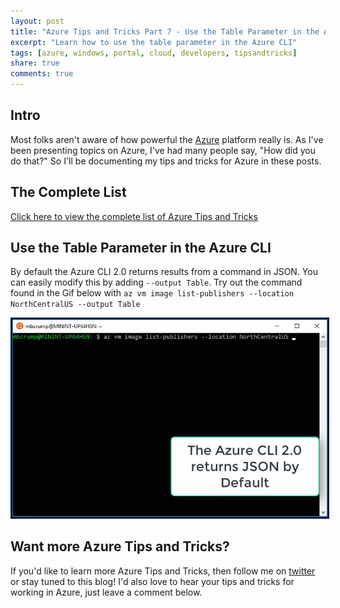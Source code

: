 ```yaml
---
layout: post
title: "Azure Tips and Tricks Part 7 - Use the Table Parameter in the Azure CLI"
excerpt: "Learn how to use the table parameter in the Azure CLI"
tags: [azure, windows, portal, cloud, developers, tipsandtricks]
share: true
comments: true
---
```


## Intro

Most folks aren't aware of how powerful the [Azure](http://www.azure.com) platform really is. As I've been presenting topics on Azure, I've had many people say, "How did you do that?" So I'll be documenting my tips and tricks for Azure in these posts.

## The Complete List

[Click here to view the complete list of Azure Tips and Tricks ](https://www.michaelcrump.net/azure-tips-and-tricks-complete-list/)

## Use the Table Parameter in the Azure CLI

By default the Azure CLI 2.0 returns results from a command in JSON. You can easily modify this by adding `--output Table`. Try out the command found in the Gif below with `az vm image list-publishers --location NorthCentralUS --output Table`

<img style="border:3px solid #021a40" src="/files/azuretip7.gif">


## Want more Azure Tips and Tricks?

If you'd like to learn more Azure Tips and Tricks, then follow me on [twitter](http://twitter.com/mbcrump) or stay tuned to this blog! I'd also love to hear your tips and tricks for working in Azure, just leave a comment below. 